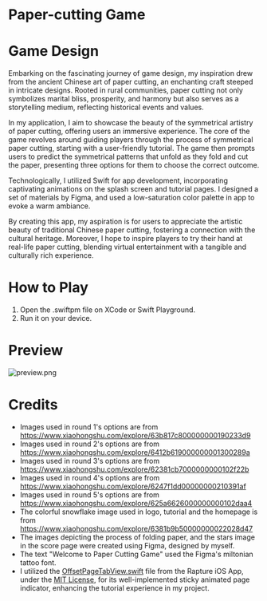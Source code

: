 # Paper-cutting Game

# Game Design
Embarking on the fascinating journey of game design, my inspiration drew from the ancient Chinese art of paper cutting, an enchanting craft steeped in intricate designs. Rooted in rural communities, paper cutting not only symbolizes marital bliss, prosperity, and harmony but also serves as a storytelling medium, reflecting historical events and values.

In my application, I aim to showcase the beauty of the symmetrical artistry of paper cutting, offering users an immersive experience. The core of the game revolves around guiding players through the process of symmetrical paper cutting, starting with a user-friendly tutorial. The game then prompts users to predict the symmetrical patterns that unfold as they fold and cut the paper, presenting three options for them to choose the correct outcome.

Technologically, I utilized Swift for app development, incorporating captivating animations on the splash screen and tutorial pages. I designed a set of materials by Figma, and used a low-saturation color palette in app to evoke a warm ambiance.

By creating this app, my aspiration is for users to appreciate the artistic beauty of traditional Chinese paper cutting, fostering a connection with the cultural heritage. Moreover, I hope to inspire players to try their hand at real-life paper cutting, blending virtual entertainment with a tangible and culturally rich experience.

# How to Play
1. Open the .swiftpm file on XCode or Swift Playground.
2. Run it on your device.

# Preview
![preview.png](https://s2.loli.net/2024/02/07/rQLubJGxWi8NjyV.png)

# Credits
- Images used in round 1's options are from https://www.xiaohongshu.com/explore/63b817c800000000190233d9
- Images used in round 2's options are from https://www.xiaohongshu.com/explore/6412b619000000001300289a
- Images used in round 3's options are from https://www.xiaohongshu.com/explore/62381cb7000000000102f22b
- Images used in round 4's options are from https://www.xiaohongshu.com/explore/6247f1dd00000000210391af
- Images used in round 5's options are from https://www.xiaohongshu.com/explore/625a6626000000000102daa4
- The colorful snowflake image used in logo, tutorial and the homepage is from https://www.xiaohongshu.com/explore/6381b9b50000000022028d47
- The images depicting the process of folding paper, and the stars image in the score page were created using Figma, designed by myself.
- The text "Welcome to Paper Cutting Game" used the Figma's miltonian tattoo font.
- I utilized the [OffsetPageTabView.swift](https://github.com/dylandasilva1999/rapture-ios-app/blob/4c5c9ae9959a8500a65649ec1d390c564c49e60e/Rapture/Rapture/View/Onboarding/OffsetPageTabView/OffsetPageTabView.swift#L11) file from the Rapture iOS App, under the [MIT License](https://github.com/dylandasilva1999/rapture-ios-app?tab=MIT-1-ov-file), for its well-implemented sticky animated page indicator, enhancing the tutorial experience in my project.
